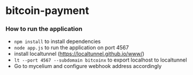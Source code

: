 # bitcoin-payment

### How to run the application
 - `npm install` to install dependencies
 - `node app.js` to run the application on port 4567
 - install localtunnel (https://localtunnel.github.io/www/)
 - `lt --port 4567 --subdomain bitcoinx` to export localhost to localtunnel
 - Go to mycelium and configure webhook address accordingly
 